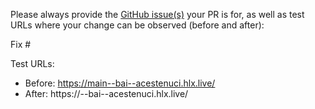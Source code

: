 Please always provide the [GitHub issue(s)](../issues) your PR is for, as well as test URLs where your change can be observed (before and after):

Fix #<gh-issue-id>

Test URLs:
- Before: https://main--bai--acestenuci.hlx.live/
- After: https://<branch>--bai--acestenuci.hlx.live/
